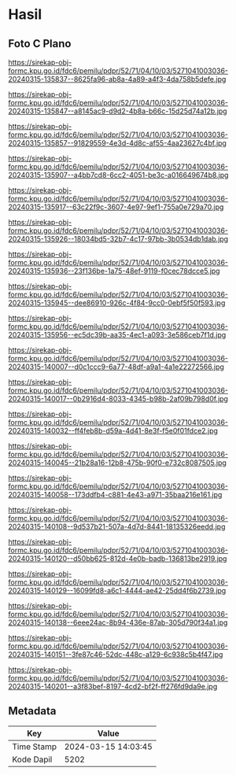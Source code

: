 # Hasil

## Foto C Plano

https://sirekap-obj-formc.kpu.go.id/fdc6/pemilu/pdpr/52/71/04/10/03/5271041003036-20240315-135837--8625fa96-ab8a-4a89-a4f3-4da758b5defe.jpg

https://sirekap-obj-formc.kpu.go.id/fdc6/pemilu/pdpr/52/71/04/10/03/5271041003036-20240315-135847--a8145ac9-d9d2-4b8a-b66c-15d25d74a12b.jpg

https://sirekap-obj-formc.kpu.go.id/fdc6/pemilu/pdpr/52/71/04/10/03/5271041003036-20240315-135857--91829559-4e3d-4d8c-af55-4aa23627c4bf.jpg

https://sirekap-obj-formc.kpu.go.id/fdc6/pemilu/pdpr/52/71/04/10/03/5271041003036-20240315-135907--a4bb7cd8-6cc2-4051-be3c-a016649674b8.jpg

https://sirekap-obj-formc.kpu.go.id/fdc6/pemilu/pdpr/52/71/04/10/03/5271041003036-20240315-135917--63c22f9c-3607-4e97-9ef1-755a0e729a70.jpg

https://sirekap-obj-formc.kpu.go.id/fdc6/pemilu/pdpr/52/71/04/10/03/5271041003036-20240315-135926--18034bd5-32b7-4c17-97bb-3b0534db1dab.jpg

https://sirekap-obj-formc.kpu.go.id/fdc6/pemilu/pdpr/52/71/04/10/03/5271041003036-20240315-135936--23f136be-1a75-48ef-9119-f0cec78dcce5.jpg

https://sirekap-obj-formc.kpu.go.id/fdc6/pemilu/pdpr/52/71/04/10/03/5271041003036-20240315-135945--dee86910-926c-4f84-9cc0-0ebf5f50f593.jpg

https://sirekap-obj-formc.kpu.go.id/fdc6/pemilu/pdpr/52/71/04/10/03/5271041003036-20240315-135956--ec5dc39b-aa35-4ec1-a093-3e586ceb7f1d.jpg

https://sirekap-obj-formc.kpu.go.id/fdc6/pemilu/pdpr/52/71/04/10/03/5271041003036-20240315-140007--d0c1ccc9-6a77-48df-a9a1-4a1e22272566.jpg

https://sirekap-obj-formc.kpu.go.id/fdc6/pemilu/pdpr/52/71/04/10/03/5271041003036-20240315-140017--0b2916d4-8033-4345-b98b-2af09b798d0f.jpg

https://sirekap-obj-formc.kpu.go.id/fdc6/pemilu/pdpr/52/71/04/10/03/5271041003036-20240315-140032--ff4feb8b-d59a-4d41-8e3f-f5e0f01fdce2.jpg

https://sirekap-obj-formc.kpu.go.id/fdc6/pemilu/pdpr/52/71/04/10/03/5271041003036-20240315-140045--21b28a16-12b8-475b-90f0-e732c8087505.jpg

https://sirekap-obj-formc.kpu.go.id/fdc6/pemilu/pdpr/52/71/04/10/03/5271041003036-20240315-140058--173ddfb4-c881-4e43-a971-35baa216e161.jpg

https://sirekap-obj-formc.kpu.go.id/fdc6/pemilu/pdpr/52/71/04/10/03/5271041003036-20240315-140108--9d537b21-507a-4d7d-8441-18135326eedd.jpg

https://sirekap-obj-formc.kpu.go.id/fdc6/pemilu/pdpr/52/71/04/10/03/5271041003036-20240315-140120--d50bb625-812d-4e0b-badb-136813be2919.jpg

https://sirekap-obj-formc.kpu.go.id/fdc6/pemilu/pdpr/52/71/04/10/03/5271041003036-20240315-140129--16099fd8-a6c1-4444-ae42-25dd4f6b2739.jpg

https://sirekap-obj-formc.kpu.go.id/fdc6/pemilu/pdpr/52/71/04/10/03/5271041003036-20240315-140138--6eee24ac-8b94-436e-87ab-305d790f34a1.jpg

https://sirekap-obj-formc.kpu.go.id/fdc6/pemilu/pdpr/52/71/04/10/03/5271041003036-20240315-140151--3fe87c46-52dc-448c-a129-6c938c5b4f47.jpg

https://sirekap-obj-formc.kpu.go.id/fdc6/pemilu/pdpr/52/71/04/10/03/5271041003036-20240315-140201--a3f83bef-8197-4cd2-bf2f-ff276fd9da9e.jpg


## Metadata

| Key        | Value               |
| ---------- | ------------------- |
| Time Stamp | 2024-03-15 14:03:45 |
| Kode Dapil | 5202                |



